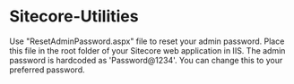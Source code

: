 # Sitecore-Utilities
Use "ResetAdminPassword.aspx" file to reset your admin password.
Place this file in the root folder of your Sitecore web application in IIS.
The admin password is hardcoded as 'Password@1234'. You can change this to your preferred password.
